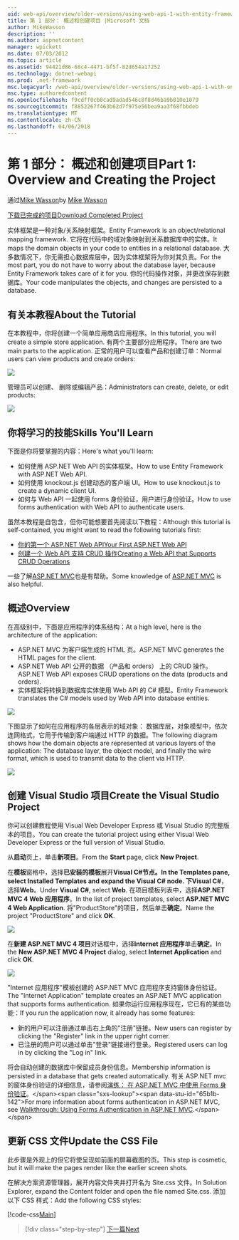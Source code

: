 ```yaml
---
uid: web-api/overview/older-versions/using-web-api-1-with-entity-framework-5/using-web-api-with-entity-framework-part-1
title: 第 1 部分： 概述和创建项目 |Microsoft 文档
author: MikeWasson
description: ''
ms.author: aspnetcontent
manager: wpickett
ms.date: 07/03/2012
ms.topic: article
ms.assetid: 94421d86-68c4-4471-bf5f-82d654a17252
ms.technology: dotnet-webapi
ms.prod: .net-framework
msc.legacyurl: /web-api/overview/older-versions/using-web-api-1-with-entity-framework-5/using-web-api-with-entity-framework-part-1
msc.type: authoredcontent
ms.openlocfilehash: f9cdff0cb0cad9adad546c8f8d46ba9b010e1079
ms.sourcegitcommit: f8852267f463b62d7f975e56bea9aa3f68fbbdeb
ms.translationtype: MT
ms.contentlocale: zh-CN
ms.lasthandoff: 04/06/2018
---
```

<a name="part-1-overview-and-creating-the-project"></a><span data-ttu-id="65b1b-102">第 1 部分： 概述和创建项目</span><span class="sxs-lookup"><span data-stu-id="65b1b-102">Part 1: Overview and Creating the Project</span></span>
====================
<span data-ttu-id="65b1b-103">通过[Mike Wasson](https://github.com/MikeWasson)</span><span class="sxs-lookup"><span data-stu-id="65b1b-103">by [Mike Wasson](https://github.com/MikeWasson)</span></span>

[<span data-ttu-id="65b1b-104">下载已完成的项目</span><span class="sxs-lookup"><span data-stu-id="65b1b-104">Download Completed Project</span></span>](http://code.msdn.microsoft.com/ASP-NET-Web-API-with-afa30545)

<span data-ttu-id="65b1b-105">实体框架是一种对象/关系映射框架。</span><span class="sxs-lookup"><span data-stu-id="65b1b-105">Entity Framework is an object/relational mapping framework.</span></span> <span data-ttu-id="65b1b-106">它将在代码中的域对象映射到关系数据库中的实体。</span><span class="sxs-lookup"><span data-stu-id="65b1b-106">It maps the domain objects in your code to entities in a relational database.</span></span> <span data-ttu-id="65b1b-107">大多数情况下，你无需担心数据库层中，因为实体框架将为你对其负责。</span><span class="sxs-lookup"><span data-stu-id="65b1b-107">For the most part, you do not have to worry about the database layer, because Entity Framework takes care of it for you.</span></span> <span data-ttu-id="65b1b-108">你的代码操作对象，并更改保存到数据库。</span><span class="sxs-lookup"><span data-stu-id="65b1b-108">Your code manipulates the objects, and changes are persisted to a database.</span></span>

## <a name="about-the-tutorial"></a><span data-ttu-id="65b1b-109">有关本教程</span><span class="sxs-lookup"><span data-stu-id="65b1b-109">About the Tutorial</span></span>

<span data-ttu-id="65b1b-110">在本教程中，你将创建一个简单应用商店应用程序。</span><span class="sxs-lookup"><span data-stu-id="65b1b-110">In this tutorial, you will create a simple store application.</span></span> <span data-ttu-id="65b1b-111">有两个主要部分应用程序。</span><span class="sxs-lookup"><span data-stu-id="65b1b-111">There are two main parts to the application.</span></span> <span data-ttu-id="65b1b-112">正常的用户可以查看产品和创建订单：</span><span class="sxs-lookup"><span data-stu-id="65b1b-112">Normal users can view products and create orders:</span></span>

![](using-web-api-with-entity-framework-part-1/_static/image1.png)

<span data-ttu-id="65b1b-113">管理员可以创建、 删除或编辑产品：</span><span class="sxs-lookup"><span data-stu-id="65b1b-113">Administrators can create, delete, or edit products:</span></span>

![](using-web-api-with-entity-framework-part-1/_static/image2.png)

## <a name="skills-youll-learn"></a><span data-ttu-id="65b1b-114">你将学习的技能</span><span class="sxs-lookup"><span data-stu-id="65b1b-114">Skills You'll Learn</span></span>

<span data-ttu-id="65b1b-115">下面是你将要掌握的内容：</span><span class="sxs-lookup"><span data-stu-id="65b1b-115">Here's what you'll learn:</span></span>

- <span data-ttu-id="65b1b-116">如何使用 ASP.NET Web API 的实体框架。</span><span class="sxs-lookup"><span data-stu-id="65b1b-116">How to use Entity Framework with ASP.NET Web API.</span></span>
- <span data-ttu-id="65b1b-117">如何使用 knockout.js 创建动态的客户端 UI。</span><span class="sxs-lookup"><span data-stu-id="65b1b-117">How to use knockout.js to create a dynamic client UI.</span></span>
- <span data-ttu-id="65b1b-118">如何与 Web API 一起使用 forms 身份验证，用户进行身份验证。</span><span class="sxs-lookup"><span data-stu-id="65b1b-118">How to use forms authentication with Web API to authenticate users.</span></span>

<span data-ttu-id="65b1b-119">虽然本教程是自包含，但你可能想要首先阅读以下教程：</span><span class="sxs-lookup"><span data-stu-id="65b1b-119">Although this tutorial is self-contained, you might want to read the following tutorials first:</span></span>

- [<span data-ttu-id="65b1b-120">你的第一个 ASP.NET Web API</span><span class="sxs-lookup"><span data-stu-id="65b1b-120">Your First ASP.NET Web API</span></span>](../../getting-started-with-aspnet-web-api/tutorial-your-first-web-api.md)
- [<span data-ttu-id="65b1b-121">创建一个 Web API 支持 CRUD 操作</span><span class="sxs-lookup"><span data-stu-id="65b1b-121">Creating a Web API that Supports CRUD Operations</span></span>](../creating-a-web-api-that-supports-crud-operations.md)

<span data-ttu-id="65b1b-122">一些了解[ASP.NET MVC](../../../../mvc/index.md)也是有帮助。</span><span class="sxs-lookup"><span data-stu-id="65b1b-122">Some knowledge of [ASP.NET MVC](../../../../mvc/index.md) is also helpful.</span></span>

## <a name="overview"></a><span data-ttu-id="65b1b-123">概述</span><span class="sxs-lookup"><span data-stu-id="65b1b-123">Overview</span></span>

<span data-ttu-id="65b1b-124">在高级别中，下面是应用程序的体系结构：</span><span class="sxs-lookup"><span data-stu-id="65b1b-124">At a high level, here is the architecture of the application:</span></span>

- <span data-ttu-id="65b1b-125">ASP.NET MVC 为客户端生成的 HTML 页。</span><span class="sxs-lookup"><span data-stu-id="65b1b-125">ASP.NET MVC generates the HTML pages for the client.</span></span>
- <span data-ttu-id="65b1b-126">ASP.NET Web API 公开的数据 （产品和 orders） 上的 CRUD 操作。</span><span class="sxs-lookup"><span data-stu-id="65b1b-126">ASP.NET Web API exposes CRUD operations on the data (products and orders).</span></span>
- <span data-ttu-id="65b1b-127">实体框架将转换到数据库实体使用 Web API 的 C# 模型。</span><span class="sxs-lookup"><span data-stu-id="65b1b-127">Entity Framework translates the C# models used by Web API into database entities.</span></span>

![](using-web-api-with-entity-framework-part-1/_static/image3.png)

<span data-ttu-id="65b1b-128">下图显示了如何在应用程序的各层表示的域对象： 数据库层，对象模型中，依次连网格式，它用于传输到客户端通过 HTTP 的数据。</span><span class="sxs-lookup"><span data-stu-id="65b1b-128">The following diagram shows how the domain objects are represented at various layers of the application: The database layer, the object model, and finally the wire format, which is used to transmit data to the client via HTTP.</span></span>

![](using-web-api-with-entity-framework-part-1/_static/image4.png)

## <a name="create-the-visual-studio-project"></a><span data-ttu-id="65b1b-129">创建 Visual Studio 项目</span><span class="sxs-lookup"><span data-stu-id="65b1b-129">Create the Visual Studio Project</span></span>

<span data-ttu-id="65b1b-130">你可以创建教程使用 Visual Web Developer Express 或 Visual Studio 的完整版本的项目。</span><span class="sxs-lookup"><span data-stu-id="65b1b-130">You can create the tutorial project using either Visual Web Developer Express or the full version of Visual Studio.</span></span>

<span data-ttu-id="65b1b-131">从**启动**页上，单击**新项目**。</span><span class="sxs-lookup"><span data-stu-id="65b1b-131">From the **Start** page, click **New Project**.</span></span>

<span data-ttu-id="65b1b-132">在**模板**窗格中，选择**已安装的模板**展开**Visual C#**节点。</span><span class="sxs-lookup"><span data-stu-id="65b1b-132">In the **Templates** pane, select **Installed Templates** and expand the **Visual C#** node.</span></span> <span data-ttu-id="65b1b-133">下**Visual C#**，选择**Web**。</span><span class="sxs-lookup"><span data-stu-id="65b1b-133">Under **Visual C#**, select **Web**.</span></span> <span data-ttu-id="65b1b-134">在项目模板列表中，选择**ASP.NET MVC 4 Web 应用程序**。</span><span class="sxs-lookup"><span data-stu-id="65b1b-134">In the list of project templates, select **ASP.NET MVC 4 Web Application**.</span></span> <span data-ttu-id="65b1b-135">将"ProductStore"的项目，然后单击**确定**。</span><span class="sxs-lookup"><span data-stu-id="65b1b-135">Name the project "ProductStore" and click **OK**.</span></span>

![](using-web-api-with-entity-framework-part-1/_static/image5.png)

<span data-ttu-id="65b1b-136">在**新建 ASP.NET MVC 4 项目**对话框中，选择**Internet 应用程序**单击**确定**。</span><span class="sxs-lookup"><span data-stu-id="65b1b-136">In the **New ASP.NET MVC 4 Project** dialog, select **Internet Application** and click **OK**.</span></span>

![](using-web-api-with-entity-framework-part-1/_static/image6.png)

<span data-ttu-id="65b1b-137">"Internet 应用程序"模板创建的 ASP.NET MVC 应用程序支持窗体身份验证。</span><span class="sxs-lookup"><span data-stu-id="65b1b-137">The "Internet Application" template creates an ASP.NET MVC application that supports forms authentication.</span></span> <span data-ttu-id="65b1b-138">如果你运行应用程序现在，它已有的某些功能：</span><span class="sxs-lookup"><span data-stu-id="65b1b-138">If you run the application now, it already has some features:</span></span>

- <span data-ttu-id="65b1b-139">新的用户可以注册通过单击右上角的"注册"链接。</span><span class="sxs-lookup"><span data-stu-id="65b1b-139">New users can register by clicking the "Register" link in the upper right corner.</span></span>
- <span data-ttu-id="65b1b-140">已注册的用户可以通过单击"登录"链接进行登录。</span><span class="sxs-lookup"><span data-stu-id="65b1b-140">Registered users can log in by clicking the "Log in" link.</span></span>

<span data-ttu-id="65b1b-141">将会自动创建的数据库中保留成员身份信息。</span><span class="sxs-lookup"><span data-stu-id="65b1b-141">Membership information is persisted in a database that gets created automatically.</span></span> <span data-ttu-id="65b1b-142">有关 ASP.NET mvc 的窗体身份验证的详细信息，请参阅[演练： 在 ASP.NET MVC 中使用 Forms 身份验证](https://msdn.microsoft.com/library/ff398049(VS.98).aspx)。</span><span class="sxs-lookup"><span data-stu-id="65b1b-142">For more information about forms authentication in ASP.NET MVC, see [Walkthrough: Using Forms Authentication in ASP.NET MVC](https://msdn.microsoft.com/library/ff398049(VS.98).aspx).</span></span>

## <a name="update-the-css-file"></a><span data-ttu-id="65b1b-143">更新 CSS 文件</span><span class="sxs-lookup"><span data-stu-id="65b1b-143">Update the CSS File</span></span>

<span data-ttu-id="65b1b-144">此步骤是外观上的但它将使呈现如前面的屏幕截图的页。</span><span class="sxs-lookup"><span data-stu-id="65b1b-144">This step is cosmetic, but it will make the pages render like the earlier screen shots.</span></span>

<span data-ttu-id="65b1b-145">在解决方案资源管理器，展开内容文件夹并打开名为 Site.css 文件。</span><span class="sxs-lookup"><span data-stu-id="65b1b-145">In Solution Explorer, expand the Content folder and open the file named Site.css.</span></span> <span data-ttu-id="65b1b-146">添加以下 CSS 样式：</span><span class="sxs-lookup"><span data-stu-id="65b1b-146">Add the following CSS styles:</span></span>

[!code-css[Main](using-web-api-with-entity-framework-part-1/samples/sample1.css)]

> [!div class="step-by-step"]
> [<span data-ttu-id="65b1b-147">下一篇</span><span class="sxs-lookup"><span data-stu-id="65b1b-147">Next</span></span>](using-web-api-with-entity-framework-part-2.md)

